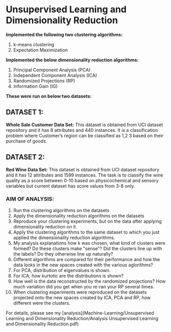 # Unsupervised Learning and Dimensionality Reduction

**Implemented the following two clustering algorithms:**
1. k-means clustering
2. Expectation Maximization


**Implemented the below dimensionality reduction algorithms:**
1. Principal Component Analysis (PCA)
2. Independent Component Analysis (ICA)
3. Randomized Projections (RP)
4. Information Gain (IG)

**These were run on below two datasets:**
## DATASET 1:
**Whole Sale Customer Data Set:** This dataset is obtained from UCI dataset repository and it has 8 attributes and 440 instances. It is a classification problem where Customer’s region can be classified as 1,2 3 based on their purchase of goods. 

## DATASET 2:
**Red Wine Data Set:** This dataset is obtained from UCI dataset repository and it has 12 attributes and 1599 instances. The task is to classify the wine quality as a score between 0-10 based on physicochemical and sensory variables but current dataset has score values from 3-8 only.

### AIM OF ANALYSIS:
1. Run the clustering algorithms on the datasets
2. Apply the dimensionality reduction algorithms on the datasets
3. Reproduce your clustering experiments, but on the data after applying dimensionality reduction on it.
4. Apply the clustering algorithms to the same dataset to which you just applied the dimensionality reduction algorithms.
5. My analysis explanations how k was chosen, what kind of clusters were formed? Do these clusters make "sense"? Did the clusters line up with the labels? Do they otherwise line up naturally?
6. Different algorithms are compared for their performance and how the data looks in the new spaces created with the various aglorithms? 
7. For PCA, distribution of eigenvalues is shown. 
8. For ICA, how kurtotic are the distributions is shown? 
9. How well is the data reconstructed by the randomized projections? How much variation did you get when you re-ran your RP several times.
10. When clustering experiments were reproduced on the datasets projected onto the new spaces created by ICA, PCA and RP, how different were the clusters.

For details, please see my [analysis](Machine-Learning/Unsupervised Learning and Dimensionality Reduction/Analysis Unsupervised Learning and Dimensionality Reduction.pdf)
